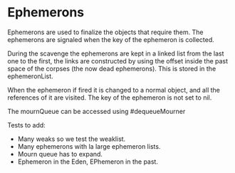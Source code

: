 Ephemerons
==========

Ephemerons are used to finalize the objects that require them. 
The ephemerons are signaled when the key of the ephemeron is collected.

During the scavenge the ephemerons are kept in a linked list from the last one to the first, the links are constructed by using the offset inside the past space of the corpses (the now dead ephemerons). This is stored in the ephemeronList.

When the ephemeron if fired it is changed to a normal object, and all the references of it are visited. 
The key of the ephemeron is not set to nil.

The mournQueue can be accessed using #dequeueMourner

Tests to add:

 - Many weaks so we test the weaklist.
 - Many ephemerons with la large ephemeron lists.
 - Mourn queue has to expand.
 - Ephemeron in the Eden, EPhemeron in the past.
